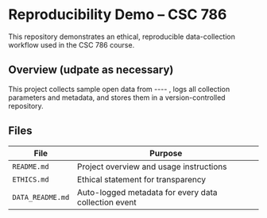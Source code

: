 # Reproducibility Demo – CSC 786

This repository demonstrates an ethical, reproducible data-collection workflow used in the CSC 786 course.

## Overview (udpate as necessary)
This project collects sample open data from ---- ,
logs all collection parameters and metadata, and stores them in a version-controlled repository.

## Files
| File | Purpose |
|------|----------|
| `README.md` | Project overview and usage instructions |
| `ETHICS.md` | Ethical statement for transparency |
| `DATA_README.md` | Auto-logged metadata for every data collection event |


